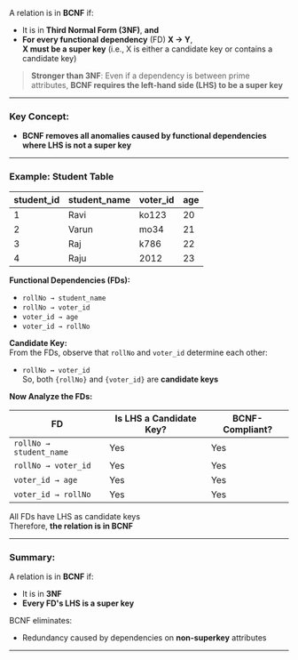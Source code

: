A relation is in **BCNF** if:
- It is in **Third Normal Form (3NF)**, **and**
- **For every functional dependency** (FD) **X → Y**,  
    **X must be a super key** (i.e., X is either a candidate key or contains a candidate key)

> **Stronger than 3NF**: Even if a dependency is between prime attributes, **BCNF requires the left-hand side (LHS) to be a super key**

---
### **Key Concept:**

- **BCNF removes all anomalies caused by functional dependencies where LHS is not a super key**

---
### **Example: Student Table**

| student_id | student_name | voter_id | age |
| ---------- | ------------ | -------- | --- |
| 1          | Ravi         | ko123    | 20  |
| 2          | Varun        | mo34     | 21  |
| 3          | Raj          | k786     | 22  |
| 4          | Raju         | 2012     | 23  |

**Functional Dependencies (FDs):**
- `rollNo → student_name`
- `rollNo → voter_id`
- `voter_id → age`
- `voter_id → rollNo`

**Candidate Key:**  
From the FDs, observe that `rollNo` and `voter_id` determine each other:
- `rollNo ↔ voter_id`  
    So, both `{rollNo}` and `{voter_id}` are **candidate keys**

**Now Analyze the FDs:**

| FD                      | Is LHS a Candidate Key? | BCNF-Compliant? |
| ----------------------- | ----------------------- | --------------- |
| `rollNo → student_name` | Yes                     | Yes             |
| `rollNo → voter_id`     | Yes                     | Yes             |
| `voter_id → age`        | Yes                     | Yes             |
| `voter_id → rollNo`     | Yes                     | Yes             |

 All FDs have LHS as candidate keys  
 Therefore, **the relation is in BCNF**

---
### Summary:
A relation is in **BCNF** if:
- It is in **3NF**
- **Every FD's LHS is a super key**

BCNF eliminates:
- Redundancy caused by dependencies on **non-superkey** attributes
    
---